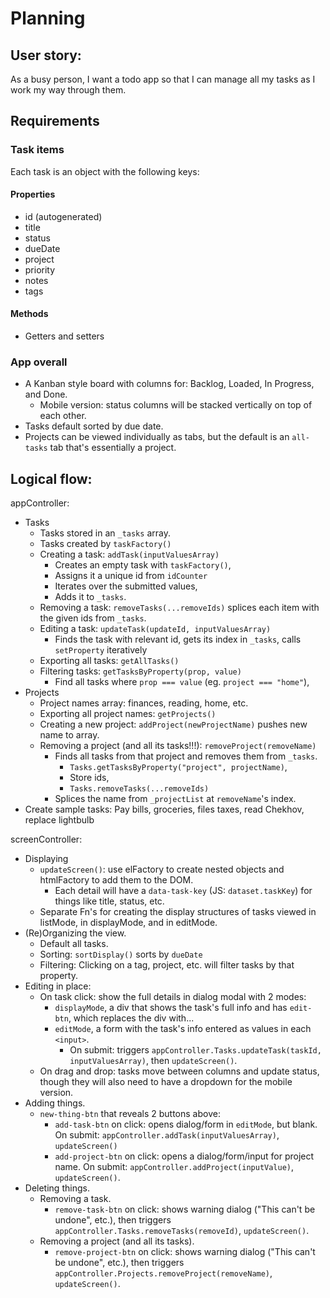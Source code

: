 # Planning

## User story:

As a busy person, I want a todo app so that I can manage all my tasks as I work my way through them.

## Requirements

### Task items

Each task is an object with the following keys:

#### Properties

-   id (autogenerated)
-   title
-   status
-   dueDate
-   project
-   priority
-   notes
-   tags

#### Methods

-   Getters and setters

### App overall

-   A Kanban style board with columns for: Backlog, Loaded, In Progress, and Done.
    -   Mobile version: status columns will be stacked vertically on top of each other.
-   Tasks default sorted by due date.
-   Projects can be viewed individually as tabs, but the default is an `all-tasks` tab that's essentially a project.

## Logical flow:

appController:

-   Tasks
    -   Tasks stored in an `_tasks` array.
    -   Tasks created by `taskFactory()`
    -   Creating a task: `addTask(inputValuesArray)`
        -   Creates an empty task with `taskFactory()`,
        -   Assigns it a unique id from `idCounter`
        -   Iterates over the submitted values,
        -   Adds it to `_tasks`.
    -   Removing a task: `removeTasks(...removeIds)` splices each item with the given ids from `_tasks`.
    -   Editing a task: `updateTask(updateId, inputValuesArray)`
        -   Finds the task with relevant id, gets its index in `_tasks`, calls `setProperty` iteratively
    -   Exporting all tasks: `getAllTasks()`
    -   Filtering tasks: `getTasksByProperty(prop, value)`
        -   Find all tasks where `prop === value` (eg. `project === "home"`),
-   Projects
    -   Project names array: finances, reading, home, etc.
    -   Exporting all project names: `getProjects()`
    -   Creating a new project: `addProject(newProjectName)` pushes new name to array.
    -   Removing a project (and all its tasks!!!): `removeProject(removeName)`
        -   Finds all tasks from that project and removes them from `_tasks`.
            -   `Tasks.getTasksByProperty("project", projectName)`,
            -   Store ids,
            -   `Tasks.removeTasks(...removeIds)`
        -   Splices the name from `_projectList` at `removeName`'s index.
-   Create sample tasks: Pay bills, groceries, files taxes, read Chekhov, replace lightbulb

screenController:

-   Displaying
    -   `updateScreen()`: use elFactory to create nested objects and htmlFactory to add them to the DOM.
        -   Each detail will have a `data-task-key` (JS: `dataset.taskKey`) for things like title, status, etc.
    -   Separate Fn's for creating the display structures of tasks viewed in listMode, in displayMode, and in editMode.
-   (Re)Organizing the view.
    -   Default all tasks.
    -   Sorting: `sortDisplay()` sorts by `dueDate`
    -   Filtering: Clicking on a tag, project, etc. will filter tasks by that property.
-   Editing in place:
    -   On task click: show the full details in dialog modal with 2 modes:
        -   `displayMode`, a div that shows the task's full info and has `edit-btn`, which replaces the div with...
        -   `editMode`, a form with the task's info entered as values in each `<input>`.
            -   On submit: triggers `appController.Tasks.updateTask(taskId, inputValuesArray)`, then `updateScreen()`.
    -   On drag and drop: tasks move between columns and update status, though they will also need to have a dropdown for the mobile version.
-   Adding things.
    -   `new-thing-btn` that reveals 2 buttons above:
        -   `add-task-btn` on click: opens dialog/form in `editMode`, but blank. On submit: `appController.addTask(inputValuesArray)`, `updateScreen()`
        -   `add-project-btn` on click: opens a dialog/form/input for project name. On submit: `appController.addProject(inputValue)`, `updateScreen()`.
-   Deleting things.
    -   Removing a task.
        -   `remove-task-btn` on click: shows warning dialog ("This can't be undone", etc.), then triggers `appController.Tasks.removeTasks(removeId)`, `updateScreen()`.
    -   Removing a project (and all its tasks).
        -   `remove-project-btn` on click: shows warning dialog ("This can't be undone", etc.), then triggers `appController.Projects.removeProject(removeName)`, `updateScreen()`.
